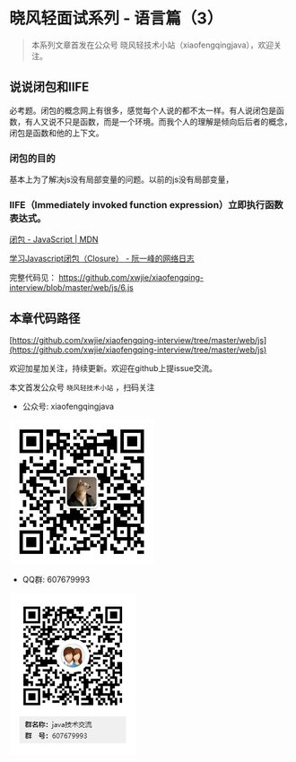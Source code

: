 # 晓风轻面试系列  - 语言篇（3）


> 本系列文章首发在公众号 晓风轻技术小站（xiaofengqingjava），欢迎关注。


## 说说闭包和IIFE

必考题。闭包的概念网上有很多，感觉每个人说的都不太一样。有人说闭包是函数，有人又说不只是函数，而是一个环境。而我个人的理解是倾向后后者的概念，闭包是函数和他的上下文。

### 闭包的目的

基本上为了解决js没有局部变量的问题。以前的js没有局部变量，

### IIFE（Immediately invoked function expression）立即执行函数表达式。

[闭包 - JavaScript | MDN](https://developer.mozilla.org/zh-CN/docs/Web/JavaScript/Closures)

[学习Javascript闭包（Closure） - 阮一峰的网络日志](http://www.ruanyifeng.com/blog/2009/08/learning_javascript_closures.html)



完整代码见： https://github.com/xwjie/xiaofengqing-interview/blob/master/web/js/6.js

## 本章代码路径

[https://github.com/xwjie/xiaofengqing-interview/tree/master/web/js](https://github.com/xwjie/xiaofengqing-interview/tree/master/web/js)

欢迎加星加关注，持续更新。欢迎在github上提issue交流。

本文首发公众号 `晓风轻技术小站` ，扫码关注

- 公众号: xiaofengqingjava

![晓风轻技术小站](xiaofengqingjava.jpg)

- QQ群: 607679993

![晓风轻技术小站](qq.png)
